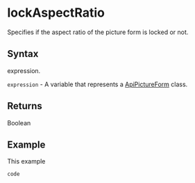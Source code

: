 # lockAspectRatio

Specifies if the aspect ratio of the picture form is locked or not.

## Syntax

expression.

`expression` - A variable that represents a [ApiPictureForm](../ApiPictureForm.md) class.

## Returns

Boolean

## Example

This example

```javascript
code
```